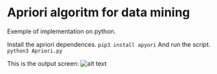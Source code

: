 # Apriori algoritm for data mining
Exemple of implementation on python.

Install the apriori dependences.
``` pip3 install apyori ```
And run the script.
``` python3 Apriori.py ```

This is the output screen:
![alt text](https://imgur.com/WfAwFgI)
